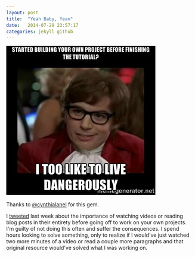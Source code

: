 ```yaml
---
layout: post
title:  "Yeah Baby, Yean"
date:   2014-07-29 23:57:17
categories: jekyll github
---
```


<img src="/../assets/2014/07/powers-meme.jpg" alt="Focus on the journey, not the destination. Joy is found not in finishing an activity but in doing it."/>

Thanks to [@cynthialanel](https://twitter.com/cynthialanel/status/486986287505604608) for this gem.

I [tweeted](https://twitter.com/britneywright/status/484905258909704192) last week about the importance of watching videos or reading blog posts in their entirety before going off to work on your own projects. I'm guilty of not doing this often and suffer the consequences. I spend hours looking to solve something, only to realize if I would've just watched two more minutes of a video or read a couple more paragraphs and that original resource would've solved what I was working on.